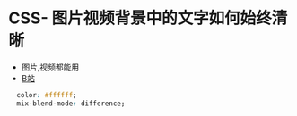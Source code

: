 # CSS- 图片视频背景中的文字如何始终清晰
- 图片,视频都能用
-  [B站](https://www.bilibili.com/video/BV13pR3YFEJ9)
```css
  color: #ffffff;
  mix-blend-mode: difference;
```
